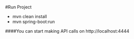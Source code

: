 #Run Project
- mvn clean install
- mvn spring-boot:run

####You can start making API calls on http://localhost:4444